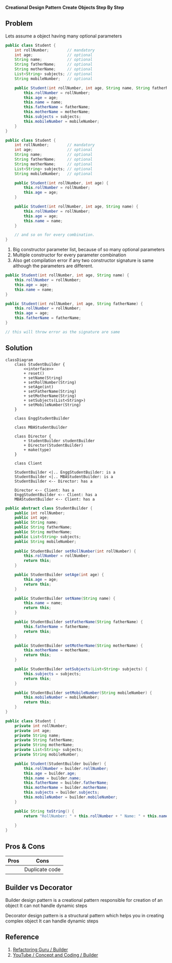 
**Creational Design Pattern**
**Create Objects Step By Step**

## Problem

Lets assume a object having many optional parameters

```java
public class Student {
	int rollNumber;        // mandatory
	int age;               // optional
	String name;           // optional
	String fatherName;     // optional
	String motherName;     // optional
	List<String> subjects; // optional
	String mobileNumber;   // optional 

	public Student(int rollNumber, int age, String name, String fatherName, String motherName, List<String> subjects, String mobileNumber) {
		this.rollNumber = rollNumber;
		this.age = age;
		this.name = name;
		this.fatherName = fatherName;
		this.motherName = motherName;
		this.subjects = subjects;
		this.mobileNumber = mobileNumber;
	}
}
```

```java
public class Student {
	int rollNumber;        // mandatory
	int age;               // optional
	String name;           // optional
	String fatherName;     // optional
	String motherName;     // optional
	List<String> subjects; // optional
	String mobileNumber;   // optional 

	public Student(int rollNumber, int age) {
		this.rollNumber = rollNumber;
		this.age = age;
	}

	public Student(int rollNumber, int age, String name) {
		this.rollNumber = rollNumber;
		this.age = age;
		this.name = name;
	}

	// and so on for every combination.
}
```

1. Big constructor parameter list, because of so many optional parameters
2. Multiple constructor for every parameter combination
3. Also get compilation error if any two constructor signature is same although the parameters are different.
```java
public Student(int rollNumber, int age, String name) {
	this.rollNumber = rollNumber;
	this.age = age;
	this.name = name;
}

public Student(int rollNumber, int age, String fatherName) {
	this.rollNumber = rollNumber;
	this.age = age;
	this.fatherName = fatherName;
}

// this will throw error as the signature are same
```



## Solution


```mermaid
classDiagram
	class StudentBuilder {
		<<interface>>
		+ reset()
		+ setName(String)
	    + setRollNumber(String)
	    + setAge(int)
	    + setFatherName(String)
	    + setMotherName(String)
	    + setSubjects(List<String>)
	    + setMobileNumber(String)
	}
	
	class EnggStudentBuilder
	
	class MBAStudentBuilder
	
	class Director {
		+ StudentBuilder studentBuilder
	    + Director(StudentBuilder)
	    + make(type)
	}
	
	class Client
	
	StudentBuilder <|.. EnggStudentBuilder: is a
	StudentBuilder <|.. MBAStudentBuilder: is a
	StudentBuilder <-- Director: has a
	
	Director <-- Client: has a
	EnggStudentBuilder <-- Client: has a
	MBAStudentBuilder <-- Client: has a
```


```java
public abstract class StudentBuilder {
	public int rollNumber;        
	public int age;              
	public String name;          
	public String fatherName;    
	public String motherName;     
	public List<String> subjects; 
	public String mobileNumber;
	
	public StudentBuilder setRollNumber(int rollNumber) {
		this.rollNumber = rollNumber;
		return this;
	}

	public StudentBuilder setAge(int age) {
		this.age = age;
		return this;
	}

	public StudentBuilder setName(String name) {
		this.name = name;
		return this;
	}

	public StudentBuilder setFatherName(String fatherName) {
		this.fatherName = fatherName;
		return this;
	}

	public StudentBuilder setMotherName(String motherName) {
		this.motherName = motherName;
		return this;
	}

	public StudentBuilder setSubjects(List<String> subjects) {
		this.subjects = subjects;
		return this;
	}

	public StudentBuilder setMobileNumber(String mobileNumber) {
		this.mobileNumber = mobileNumber;
		return this;
	}
}
```

```java
public class Student {
	private int rollNumber;        
	private int age;              
	private String name;          
	private String fatherName;    
	private String motherName;     
	private List<String> subjects; 
	private String mobileNumber;

	public Student(StudentBuilder builder) {
		this.rollNumber = builder.rollNumber;
		this.age = builder.age;
		this.name = builder.name;
		this.fatherName = builder.fatherName;
		this.motherName = builder.motherName;
		this.subjects = builder.subjects;
		this.mobileNumber = builder.mobileNumber;
	}

	public String toString() {
		return "RollNumber: " + this.rollNumber + " Name: " + this.name;
		 
	}
}
```

## Pros & Cons

| Pros | Cons |
| ---- | ---- |
|      |  Duplicate code    |


## Builder vs Decorator

Builder design pattern is a creational pattern responsible for creation of an object
It can not handle dynamic steps

Decorator design pattern is a structural pattern which helps you in creating complex object
It can handle dynamic steps

## Reference
1. [Refactoring Guru / Builder](https://refactoring.guru/design-patterns/builder)
2. [YouTube / Concept and Coding / Builder](https://www.youtube.com/watch?v=qOLRxN5eVC0)